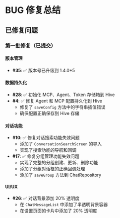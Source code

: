 # BUG 修复总结

## 已修复问题

### 第一批修复（已提交）

#### 版本管理
- **#35**: ✅ 版本号已升级到 1.4.0+5

#### 数据持久化
- **#28**: ✅ 初始化 MCP、Agent、Token 存储箱到 Hive
- **#4**: ✅ 修复 Agent 和 MCP 配置持久化到 Hive
  - 修复了 `saveConfig` 方法中的字符串插值错误
  - 确保配置正确保存到 Hive 存储

#### 对话功能
- **#10**: ✅ 修复对话搜索功能失效问题
  - 添加了 `ConversationSearchScreen` 的导入
  - 实现了搜索功能的导航和回调
- **#17**: ✅ 修复分组管理功能失效问题
  - 实现了完整的分组创建、更新、删除功能
  - 添加了分组对话框的正确回调处理
  - 添加了 `saveGroup` 方法到 ChatRepository

#### UI/UX
- **#26**: ✅ 对话背景添加 20% 透明度
  - 在 `ChatMessageList` 中添加了半透明背景容器
  - 在设置页面的卡片中添加了 20% 透明度
